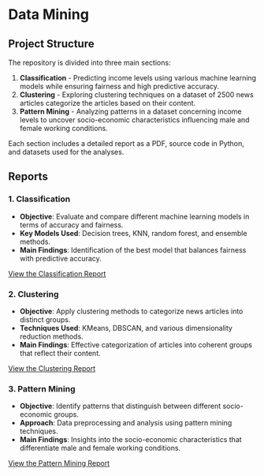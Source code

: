 # Data Mining

## Project Structure

The repository is divided into three main sections:

1. **Classification** - Predicting income levels using various machine learning models while ensuring fairness and high predictive accuracy.
2. **Clustering** - Exploring clustering techniques on a dataset of 2500 news articles categorize the articles based on their content.
3. **Pattern Mining** - Analyzing patterns in a dataset concerning income levels to uncover socio-economic characteristics influencing male and female working conditions.

Each section includes a detailed report as a PDF, source code in Python, and datasets used for the analyses.

## Reports

### 1. Classification

- **Objective**: Evaluate and compare different machine learning models in terms of accuracy and fairness.
- **Key Models Used**: Decision trees, KNN, random forest, and ensemble methods.
- **Main Findings**: Identification of the best model that balances fairness with predictive accuracy.

[View the Classification Report](./Classification%20Report.pdf)

### 2. Clustering

- **Objective**: Apply clustering methods to categorize news articles into distinct groups.
- **Techniques Used**: KMeans, DBSCAN, and various dimensionality reduction methods.
- **Main Findings**: Effective categorization of articles into coherent groups that reflect their content.

[View the Clustering Report](./Clustering%20Report.pdf)

### 3. Pattern Mining

- **Objective**: Identify patterns that distinguish between different socio-economic groups.
- **Approach**: Data preprocessing and analysis using pattern mining techniques.
- **Main Findings**: Insights into the socio-economic characteristics that differentiate male and female working conditions.

[View the Pattern Mining Report](./Pattern%20Mining%20Report.pdf)
